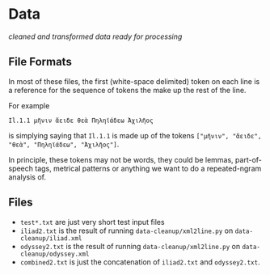 # Data

*cleaned and transformed data ready for processing*

## File Formats

In most of these files, the first (white-space delimited) token on each line is a reference for the sequence of tokens the make up the rest of the line.

For example

```
Il.1.1 μῆνιν ἄειδε θεὰ Πηληϊάδεω Ἀχιλῆος
```

is simplying saying that `Il.1.1` is made up of the tokens `["μῆνιν", "ἄειδε", "θεὰ", "Πηληϊάδεω", "Ἀχιλῆος"]`.

In principle, these tokens may not be words, they could be lemmas, part-of-speech tags, metrical patterns or anything we want to do a repeated-ngram analysis of.


## Files

* `test*.txt` are just very short test input files
* `iliad2.txt` is the result of running `data-cleanup/xml2line.py` on `data-cleanup/iliad.xml`
* `odyssey2.txt` is the result of running `data-cleanup/xml2line.py` on `data-cleanup/odyssey.xml`
* `combined2.txt` is just the concatenation of `iliad2.txt` and `odyssey2.txt`.
